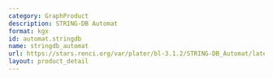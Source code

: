 ```yaml
---
category: GraphProduct
description: STRING-DB Automat
format: kgx
id: automat.stringdb
name: stringdb_automat
url: https://stars.renci.org/var/plater/bl-3.1.2/STRING-DB_Automat/latest/kgx_files
layout: product_detail
---
```

